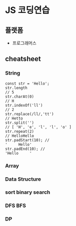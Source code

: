 # JS 코딩연습
## 플랫폼
- 프로그래머스

## cheatsheet
### String
```javscript
const str = 'Hello';
str.length
// 5
str.charAt(0)
// H
str.indexOf('ll')
// 2
str.replace(/ll/,'tt')
// Hetto
str.split('')
// [ 'H', 'e', 'l', 'l', 'o' ]
str.repeat(2)
// HelloHello
str.padStart(10); //
'     Hello'
str.padEnd(10); //
'Hello     '
```
### Array
### Data Structure
### sort binary search
### DFS BFS
### DP
